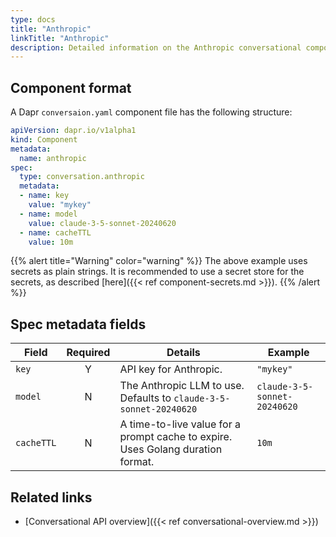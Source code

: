 ```yaml
---
type: docs
title: "Anthropic"
linkTitle: "Anthropic"
description: Detailed information on the Anthropic conversational component
---
```


## Component format

A Dapr `conversaion.yaml` component file has the following structure:

```yaml
apiVersion: dapr.io/v1alpha1
kind: Component
metadata:
  name: anthropic
spec:
  type: conversation.anthropic
  metadata:
  - name: key
    value: "mykey"
  - name: model
    value: claude-3-5-sonnet-20240620
  - name: cacheTTL
    value: 10m
```

{{% alert title="Warning" color="warning" %}}
The above example uses secrets as plain strings. It is recommended to use a secret store for the secrets, as described [here]({{< ref component-secrets.md >}}).
{{% /alert %}}

## Spec metadata fields

| Field              | Required | Details | Example |
|--------------------|:--------:|---------|---------|
| `key`   | Y | API key for Anthropic. | `"mykey"` |
| `model` | N | The Anthropic LLM to use. Defaults to `claude-3-5-sonnet-20240620`  | `claude-3-5-sonnet-20240620` |
| `cacheTTL` | N | A time-to-live value for a prompt cache to expire. Uses Golang duration format.  | `10m` |

## Related links

- [Conversational API overview]({{< ref conversational-overview.md >}})